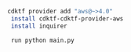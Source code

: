 ```bash
cdktf provider add "aws@~>4.0"
 install cdktf-cdktf-provider-aws
 install inquirer
```

```bash
 run python main.py   
```